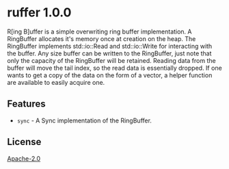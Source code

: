# ruffer 1.0.0
R[ing B]uffer is a simple overwriting ring buffer implementation.
A RingBuffer allocates it's memory once at creation on the heap.
The RingBuffer implements std::io::Read and std::io::Write for interacting with the buffer.
Any size buffer can be written to the RingBuffer, just note that only the capacity of the RingBuffer will be retained.
Reading data from the buffer will move the tail index, so the read data is essentially dropped.
If one wants to get a copy of the data on the form of a vector, a helper function are available to easily acquire one.

## Features
- `sync` - A Sync implementation of the RingBuffer.

## License
[Apache-2.0](https://github.com/PrintPractical/ruffer/blob/main/LICENSE)
